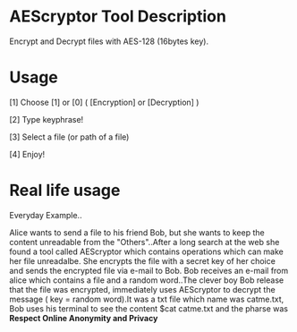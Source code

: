 # AEScryptor Tool Description
Encrypt and Decrypt files with AES-128 (16bytes key).

# Usage
[1] Choose [1] or [0] ( [Encryption] or [Decryption] )

[2] Type keyphrase!

[3] Select a file (or path of a file)

[4] Enjoy!


# Real life usage

Everyday Example..

Alice wants to send a file to his friend Bob, but she wants to keep the content unreadable from the "Others"..After a long search at the web she found a tool called AEScryptor which contains operations which can make her file unreadalbe. She encrypts the file with a secret key of her choice and sends the encrypted file via e-mail to Bob. Bob receives an e-mail from alice which contains a file and a random word..The clever boy Bob release that the file was encrypted, immediately  uses AEScryptor to decrypt the message ( key = random word).It was a txt file which name was catme.txt, Bob uses his terminal to see the content $cat catme.txt and the pharse was <b> Respect Online Anonymity and Privacy </b>

